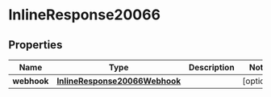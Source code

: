 

# InlineResponse20066


## Properties

Name | Type | Description | Notes
------------ | ------------- | ------------- | -------------
**webhook** | [**InlineResponse20066Webhook**](InlineResponse20066Webhook.md) |  |  [optional]



